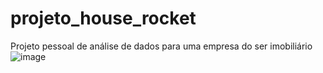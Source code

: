 # projeto_house_rocket
Projeto pessoal de análise de dados  para uma empresa do ser imobiliário
![image](https://queroficarrico.com/blog/wp-content/uploads/2014/01/imoveis-mercado-imobiliario.jpg)
